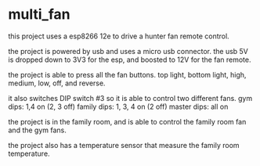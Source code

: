 # multi_fan
this project uses a esp8266 12e to drive a hunter fan remote control.

the project is powered by usb and uses a micro usb connector.
the usb 5V is dropped down to 3V3 for the esp, and boosted to 12V for the fan remote.

the project is able to press all the fan buttons.
top light, bottom light, high, medium, low, off, and reverse.

it also switches DIP switch #3 so it is able to control two different fans.
gym dips: 1,4 on (2, 3 off)
family dips: 1, 3, 4 on (2 off)
master dips: all on

the project is in the family room, and is able to control the family room fan
and the gym fans.

the project also has a temperature sensor that measure the family room temperature.

